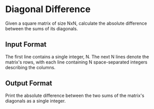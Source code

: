 # Diagonal Difference

Given a square matrix of size NxN, calculate the absolute difference between the sums of its diagonals.

## Input Format

The first line contains a single integer, N. The next N lines denote the matrix's rows, with each line containing N space-separated integers describing the columns.

## Output Format

Print the absolute difference between the two sums of the matrix's diagonals as a single integer.

